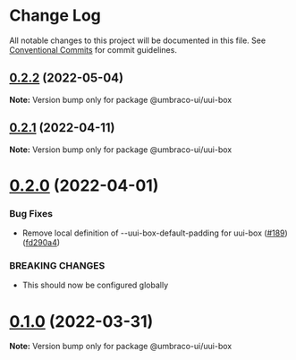 # Change Log

All notable changes to this project will be documented in this file.
See [Conventional Commits](https://conventionalcommits.org) for commit guidelines.

## [0.2.2](https://github.com/umbraco/Umbraco.UI/compare/@umbraco-ui/uui-box@0.2.1...@umbraco-ui/uui-box@0.2.2) (2022-05-04)

**Note:** Version bump only for package @umbraco-ui/uui-box

## [0.2.1](https://github.com/umbraco/Umbraco.UI/compare/@umbraco-ui/uui-box@0.2.0...@umbraco-ui/uui-box@0.2.1) (2022-04-11)

**Note:** Version bump only for package @umbraco-ui/uui-box

# [0.2.0](https://github.com/umbraco/Umbraco.UI/compare/@umbraco-ui/uui-box@0.1.0...@umbraco-ui/uui-box@0.2.0) (2022-04-01)

### Bug Fixes

- Remove local definition of --uui-box-default-padding for uui-box ([#189](https://github.com/umbraco/Umbraco.UI/issues/189)) ([fd290a4](https://github.com/umbraco/Umbraco.UI/commit/fd290a47dbe3e3f79e33282a6ac4778c6374b430))

### BREAKING CHANGES

- This should now be configured globally

# [0.1.0](https://github.com/umbraco/Umbraco.UI/compare/@umbraco-ui/uui-box@0.0.12...@umbraco-ui/uui-box@0.1.0) (2022-03-31)

**Note:** Version bump only for package @umbraco-ui/uui-box

